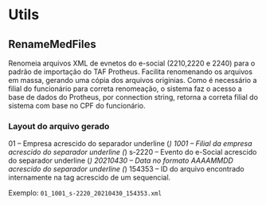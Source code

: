 # Utils
## RenameMedFiles

Renomeia arquivos XML de evnetos do e-social (2210,2220 e 2240) para o padrão de importação do TAF Protheus.
Facilita renomenando os arquivos em massa, gerando uma cópia dos arquivos originias. 
Como é necessário a filial do funcionário para correta renomeação, o sistema faz o acesso a base de dados do Protheus, por connection string, retorna a correta filial do sistema com base no CPF do funcionário. 

### Layout do arquivo gerado 

 01 – Empresa acrescido do separador underline (_)
 1001 – Filial da empresa acrescido do separador underline (_)
 s-2220 – Evento do e-Social acrescido do separador underline (_)
 20210430 – Data no formato AAAAMMDD acrescido do separador underline (_)
 154353 – ID do arquivo encontrado internamente na tag <evtMonit> acrescido de um sequencial.

Exemplo: `01_1001_s-2220_20210430_154353.xml`